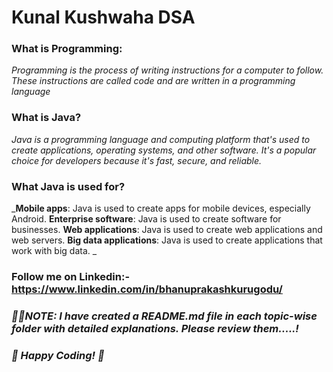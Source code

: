 # Kunal Kushwaha DSA

### **What is Programming**:
_Programming is the process of writing instructions for a computer to follow. These instructions are called code and are written in a programming language_

### **What is Java?**

_Java is a programming language and computing platform that's used to create applications, operating systems, and other software. It's a popular choice for developers because it's fast, secure, and reliable._ 

### **What Java is used for?**
_**Mobile apps**: Java is used to create apps for mobile devices, especially Android. 
**Enterprise software**: Java is used to create software for businesses. 
**Web applications**: Java is used to create web applications and web servers.
**Big data applications**: Java is used to create applications that work with big data. 
_


### Follow me on Linkedin:- https://www.linkedin.com/in/bhanuprakashkurugodu/



### _📢📢NOTE: I have created a README.md file in each topic-wise folder with detailed explanations. Please review them.....!_




### _🚀 Happy Coding! 🎯_







